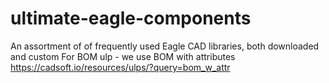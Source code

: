 # ultimate-eagle-components
An assortment of of frequently used Eagle CAD libraries, both downloaded and custom
For BOM ulp - we use BOM with attributes https://cadsoft.io/resources/ulps/?query=bom_w_attr
